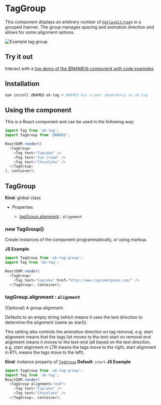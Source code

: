# TagGroup

This component displays an arbitrary number of [`@atlaskit/tag`](https://www.npmjs.com/package/@atlaskit/tag)s
in a grouped manner.
The group manages spacing and animation direction and allows for some alignment options.

![Example tag group](https://i.imgur.com/A10xBnV.gif)

## Try it out

Interact with a [live demo of the @NAME@ component with code examples](https://aui-cdn.atlassian.com/atlaskit/stories/@NAME@/@VERSION@/).

## Installation

```sh
npm install @NAME@ ak-tag # @NAME@ has a peer dependency on ak-tag
```

## Using the component

This is a React component and can be used in the following way:

```js
import Tag from 'ak-tag';
import TagGroup from '@NAME@';

ReactDOM.render((
  <TagGroup>
    <Tag text="Cupcake" />
    <Tag text="Ice cream" />
    <Tag text="Chocolate" />
  </TagGroup>
), container);
```

<a name="TagGroup"></a>

## TagGroup
**Kind**: global class
* Properties

    *  [tagGroup.alignment](#TagGroup+alignment) : <code>alignment</code>

<a name="new_TagGroup_new"></a>

### new TagGroup()
Create instances of the component programmatically, or using markup.

**JS Example**
```js
import TagGroup from 'ak-tag-group';
import Tag from 'ak-tag';

ReactDOM.render(
  <TagGroup>
    <Tag text="Cupcake" href="http://www.cupcakeipsum.com/" />
  </TagGroup>, container);
```
<a name="TagGroup+alignment"></a>

### tagGroup.alignment : <code>alignment</code>
(Optional) A group alignment.

Defaults to an empty string (which means it uses the text direction to determine
the alignment (same as start)).

This setting also controls the animation direction on tag removal,
e.g. start alignment means that the tags list moves to the text-start on removal
end alignment means it moves to the text-end (all based on the text direction,
e.g. start alignment in LTR means the tags move to the right, start alignment
in RTL means the tags move to the left).

**Kind**: instance property of <code>[TagGroup](#TagGroup)</code>
**Default**: <code>start</code>
**JS Example**
```js
import TagGroup from 'ak-tag-group';
import Tag from 'ak-tag';
ReactDOM.render(
  <TagGroup alignment="end">
    <Tag text="Cupcake" />
    <Tag text="Chocolate" />
  </TagGroup>, container);
```
